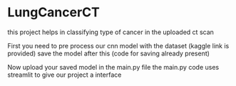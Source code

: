# LungCancerCT
this project helps in classifying type of cancer in the uploaded ct scan

First you need to pre process our cnn model with the dataset (kaggle link is provided)
save the model after this (code for saving already present)

Now upload your saved model in the main.py file
the main.py code uses streamlit to give our project a interface

